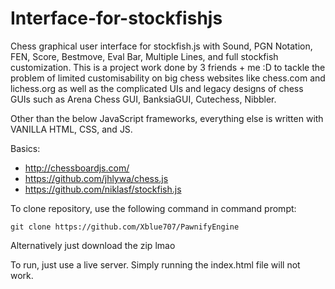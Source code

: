 # Interface-for-stockfishjs
Chess graphical user interface for stockfish.js with Sound, PGN Notation, FEN, Score, Bestmove, Eval Bar, Multiple Lines, and full stockfish customization.
This is a project work done by 3 friends + me :D to tackle the problem of limited customisability on big chess websites like chess.com and lichess.org as well as the complicated UIs and legacy designs of chess GUIs such as Arena Chess GUI, BanksiaGUI, Cutechess, Nibbler.

Other than the below JavaScript frameworks, everything else is written with VANILLA HTML, CSS, and JS.

Basics:
* http://chessboardjs.com/
* https://github.com/jhlywa/chess.js
* https://github.com/niklasf/stockfish.js

To clone repository, use the following command in command prompt:
```
git clone https://github.com/Xblue707/PawnifyEngine
```
Alternatively just download the zip lmao

To run, just use a live server. Simply running the index.html file will not work.

